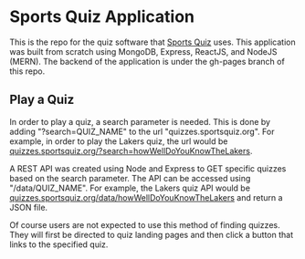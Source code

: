 # Sports Quiz Application

This is the repo for the quiz software that [Sports Quiz](https://sportsquiz.org) uses. This application was built from scratch using MongoDB, Express, ReactJS, and NodeJS (MERN). The backend of the application is under the gh-pages branch of this repo. 

## Play a Quiz

In order to play a quiz, a search parameter is needed. This is done by adding "?search=QUIZ_NAME" to the url "quizzes.sportsquiz.org". For example, in order to play the Lakers quiz, the url would be [quizzes.sportsquiz.org/?search=howWellDoYouKnowTheLakers](https://quizzes.sportsquiz.org/?search=howWellDoYouKnowTheLakers). 

A REST API was created using Node and Express to GET specific quizzes based on the search parameter. The API can be accessed using "/data/QUIZ_NAME". For example, the Lakers quiz API would be [quizzes.sportsquiz.org/data/howWellDoYouKnowTheLakers](https://quizzes.sportsquiz.org/data/howWellDoYouKnowTheLakers) and return a JSON file.

Of course users are not expected to use this method of finding quizzes. They will first be directed to quiz landing pages and then click a button that links to the specified quiz.